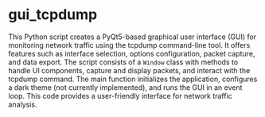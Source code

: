 # gui_tcpdump
This Python script creates a PyQt5-based graphical user
interface (GUI) for monitoring network traffic using the
tcpdump command-line tool. It offers features such as
interface selection, options configuration, packet capture,
and data export. The script consists of a `Window` class
with methods to handle UI components, capture and display
packets, and interact with the tcpdump command. The main
function initializes the application, configures a dark theme
(not currently implemented), and runs the GUI in an event
loop. This code provides a user-friendly interface for
network traffic analysis.
